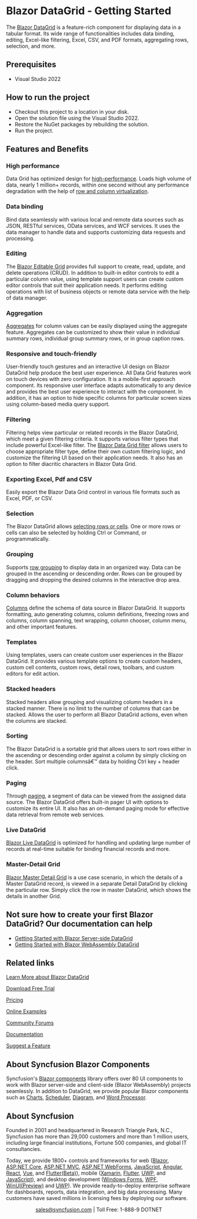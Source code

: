 # Blazor DataGrid - Getting Started

The [Blazor DataGrid](https://www.syncfusion.com/blazor-components/blazor-datagrid?utm_medium=listing&utm_source=github-examples&utm_campaign=blazor-datagrid-github-examples) is a feature-rich component for displaying data in a tabular format. Its wide range of functionalities includes data binding, editing, Excel-like filtering, Excel, CSV, and PDF formats, aggregating rows, selection, and more.

## Prerequisites

* Visual Studio 2022

## How to run the project

* Checkout this project to a location in your disk.
* Open the solution file using the Visual Studio 2022.
* Restore the NuGet packages by rebuilding the solution.
* Run the project.

## Features and Benefits

### High performance 

Data Grid has optimized design for [high-performance](https://www.syncfusion.com/blazor-components/blazor-datagrid/performance?utm_medium=listing&utm_source=github-examples&utm_campaign=blazor-datagrid-github-examples). Loads high volume of data, nearly 1 million+ records, within one second without any performance degradation with the help of [row and column virtualization](https://blazor.syncfusion.com/documentation/datagrid/virtual/?utm_medium=listing&utm_source=github-examples&utm_campaign=blazor-datagrid-github-examples).

### Data binding 

Bind data seamlessly with various local and remote data sources such as JSON, RESTful services, OData services, and WCF services. It uses the data manager to handle data and supports customizing data requests and processing.

### Editing 

The [Blazor Editable Grid](https://www.syncfusion.com/blazor-components/blazor-datagrid/editing?utm_medium=listing&utm_source=github-examples&utm_campaign=blazor-datagrid-github-examples) provides full support to create, read, update, and delete operations (CRUD). In addition to built-in editor controls to edit a particular column value, using template support users can create custom editor controls that suit their application needs. It performs editing operations with list of business objects or remote data service with the help of data manager.

### Aggregation

[Aggregates](https://www.syncfusion.com/blazor-components/blazor-datagrid/aggregation?utm_medium=listing&utm_source=github-examples&utm_campaign=blazor-datagrid-github-examples) for column values can be easily displayed using the aggregate feature. Aggregates can be customized to show their value in individual summary rows, individual group summary rows, or in group caption rows.

### Responsive and touch-friendly

User-friendly touch gestures and an interactive UI design on Blazor DataGrid help produce the best user experience. All Data Grid features work on touch devices with zero configuration. It is a mobile-first approach component. Its responsive user interface adapts automatically to any device and provides the best user experience to interact with the component. In addition, it has an option to hide specific columns for particular screen sizes using column-based media query support.

### Filtering 

Filtering helps view particular or related records in the Blazor DataGrid, which meet a given filtering criteria. It supports various filter types that include powerful Excel-like filter. The [Blazor Data Grid filter](https://www.syncfusion.com/blazor-components/blazor-datagrid/filtering?utm_medium=listing&utm_source=github-examples&utm_campaign=blazor-datagrid-github-examples) allows users to choose appropriate filter type, define their own custom filtering logic, and customize the filtering UI based on their application needs. It also has an option to filter diacritic characters in Blazor Data Grid.

### Exporting Excel, Pdf and CSV

Easily export the Blazor Data Grid control in various file formats such as Excel, PDF, or CSV.

### Selection

The Blazor DataGrid allows [selecting rows or cells](https://www.syncfusion.com/blazor-components/blazor-datagrid/selection?utm_medium=listing&utm_source=github-examples&utm_campaign=blazor-datagrid-github-examples). One or more rows or cells can also be selected by holding Ctrl or Command, or programmatically.

### Grouping 

Supports [row grouping](https://www.syncfusion.com/blazor-components/blazor-datagrid/grouping?utm_medium=listing&utm_source=github-examples&utm_campaign=blazor-datagrid-github-examples) to display data in an organized way. Data can be grouped in the ascending or descending order. Rows can be grouped by dragging and dropping the desired columns in the interactive drop area.

### Column behaviors

[Columns](https://www.syncfusion.com/blazor-components/blazor-datagrid/column?utm_medium=listing&utm_source=github-examples&utm_campaign=blazor-datagrid-github-examples) define the schema of data source in Blazor DataGrid. It supports formatting, auto generating columns, column definitions, freezing rows and columns, column spanning, text wrapping, column chooser, column menu, and other important features.

### Templates 

Using templates, users can create custom user experiences in the Blazor DataGrid. It provides various template options to create custom headers, custom cell contents, custom rows, detail rows, toolbars, and custom editors for edit action.

### Stacked headers

Stacked headers allow grouping and visualizing column headers in a stacked manner. There is no limit to the number of columns that can be stacked. Allows the user to perform all Blazor DataGrid actions, even when the columns are stacked.

### Sorting 

The Blazor DataGrid is a sortable grid that allows users to sort rows either in the ascending or descending order against a column by simply clicking on the header. Sort multiple columnsâ€™ data by holding Ctrl key + header click.

### Paging

Through [paging](https://www.syncfusion.com/blazor-components/blazor-datagrid/paging?utm_medium=listing&utm_source=github-examples&utm_campaign=blazor-datagrid-github-examples), a segment of data can be viewed from the assigned data source. The Blazor DataGrid offers built-in pager UI with options to customize its entire UI. It also has an on-demand paging mode for effective data retrieval from remote web services.

### Live DataGrid

[Blazor Live DataGrid](https://www.syncfusion.com/kb/12362/blazor-live-grid--a-quick-start-to-create-and-bind-live-data?utm_medium=listing&utm_source=github-examples&utm_campaign=blazor-datagrid-github-examples) is optimized for handling and updating large number of records at real-time suitable for binding financial records and more.

### Master-Detail Grid

[Blazor Master Detail Grid](https://blazor.syncfusion.com/demos/datagrid/master-details?utm_medium=listing&utm_source=github-examples&utm_campaign=blazor-datagrid-github-examples) is a use case scenario, in which the details of a Master DataGrid record, is viewed in a separate Detail DataGrid by clicking the particular row. Simply click the row in master DataGrid, which shows the details in another Grid. 

## Not sure how to create your first Blazor DataGrid? Our documentation can help

* [Getting Started with Blazor Server-side DataGrid](https://blazor.syncfusion.com/documentation/datagrid/getting-started/?utm_medium=listing&utm_source=github-examples&utm_campaign=blazor-datagrid-github-examples)
* [Getting Started with Blazor WebAssembly DataGrid](https://blazor.syncfusion.com/documentation/datagrid/how-to/blazor-webassembly-datagrid-using-visual-studio/?utm_medium=listing&utm_source=github-examples&utm_campaign=blazor-datagrid-github-examples)

## Related links

[Learn More about Blazor DataGrid](https://www.syncfusion.com/blazor-components/blazor-datagrid?utm_medium=listing&utm_source=github-examples&utm_campaign=blazor-datagrid-github-examples)

[Download Free Trial](https://www.syncfusion.com/downloads?utm_medium=listing&utm_source=github-examples&utm_campaign=blazor-datagrid-github-examples)

[Pricing](https://www.syncfusion.com/sales/products/blazor?utm_medium=listing&utm_source=github-examples&utm_campaign=blazor-datagrid-github-examples)

[Online Examples](https://blazor.syncfusion.com/demos/datagrid/default-functionalities?utm_medium=listing&utm_source=github-examples&utm_campaign=blazor-datagrid-github-examples)

[Community Forums](https://www.syncfusion.com/forums/blazor-components/grid?utm_medium=listing&utm_source=github-examples&utm_campaign=blazor-datagrid-github-examples)

[Documentation](https://blazor.syncfusion.com/documentation/datagrid/getting-started/?utm_medium=listing&utm_source=github-examples&utm_campaign=blazor-datagrid-github-examples)

[Suggest a Feature](https://www.syncfusion.com/feedback/blazor-components?utm_medium=listing&utm_source=github-examples&utm_campaign=blazor-datagrid-github-examples)

## About Syncfusion Blazor Components

Syncfusion's [Blazor components](https://www.syncfusion.com/blazor-components?utm_medium=listing&utm_source=github-examples&utm_campaign=blazor-datagrid-github-examples) library offers over 80 UI components to work with Blazor server-side and client-side (Blazor WebAssembly) projects seamlessly. In addition to DataGrid, we provide popular Blazor components such as [Charts](https://www.syncfusion.com/blazor-components/blazor-charts?utm_medium=listing&utm_source=github-examples&utm_campaign=blazor-datagrid-github-examples), 
[Scheduler](https://www.syncfusion.com/blazor-components/blazor-scheduler?utm_medium=listing&utm_source=github-examples&utm_campaign=blazor-datagrid-github-examples), [Diagram](https://www.syncfusion.com/blazor-components/blazor-diagram?utm_medium=listing&utm_source=github-examples&utm_campaign=blazor-datagrid-github-examples), and [Word Processor](https://www.syncfusion.com/blazor-components/blazor-word-processor?utm_medium=listing&utm_source=github-examples&utm_campaign=blazor-datagrid-github-examples).


## About Syncfusion

Founded in 2001 and headquartered in Research Triangle Park, N.C., Syncfusion has more than 29,000 customers and more than 1 million users, including large financial institutions, Fortune 500 companies, and global IT consultancies.

Today, we provide 1800+ controls and frameworks for web ([Blazor](https://www.syncfusion.com/blazor-components?utm_medium=listing&utm_source=github-examples&utm_campaign=blazor-datagrid-github-examples), [ASP.NET Core](https://www.syncfusion.com/aspnet-core-ui-controls?utm_medium=listing&utm_source=github-examples&utm_campaign=blazor-datagrid-github-examples), [ASP.NET MVC](https://www.syncfusion.com/aspnet-mvc-ui-controls?utm_medium=listing&utm_source=github-examples&utm_campaign=blazor-datagrid-github-examples), [ASP.NET WebForms](https://www.syncfusion.com/jquery/aspnet-webforms-ui-controls?utm_medium=listing&utm_source=github-examples&utm_campaign=blazor-datagrid-github-examples), [JavaScript](https://www.syncfusion.com/javascript-ui-controls?utm_medium=listing&utm_source=github-examples&utm_campaign=blazor-datagrid-github-examples), [Angular](https://www.syncfusion.com/angular-ui-components?utm_medium=listing&utm_source=github-examples&utm_campaign=blazor-datagrid-github-examples), [React](https://www.syncfusion.com/react-ui-components?utm_medium=listing&utm_source=github-examples&utm_campaign=blazor-datagrid-github-examples), [Vue](https://www.syncfusion.com/vue-ui-components?utm_medium=listing&utm_source=github-examples&utm_campaign=blazor-datagrid-github-examples), and [Flutter(Beta)](https://www.syncfusion.com/flutter-widgets?utm_medium=listing&utm_source=github-examples&utm_campaign=blazor-datagrid-github-examples)), mobile ([Xamarin](https://www.syncfusion.com/xamarin-ui-controls?utm_medium=listing&utm_source=github-examples&utm_campaign=blazor-datagrid-github-examples), [Flutter](https://www.syncfusion.com/flutter-widgets?utm_medium=listing&utm_source=github-examples&utm_campaign=blazor-datagrid-github-examples), [UWP](https://www.syncfusion.com/uwp-ui-controls?utm_medium=listing&utm_source=github-examples&utm_campaign=blazor-datagrid-github-examples), and [JavaScript](https://www.syncfusion.com/javascript-ui-controls?utm_medium=listing&utm_source=github-examples&utm_campaign=blazor-datagrid-github-examples)), and desktop development ([Windows Forms](https://www.syncfusion.com/winforms-ui-controls?utm_medium=listing&utm_source=github-examples&utm_campaign=blazor-datagrid-github-examples), [WPF](https://www.syncfusion.com/wpf-ui-controls?utm_medium=listing&utm_source=github-examples&utm_campaign=blazor-datagrid-github-examples), [WinUI(Preview)](https://www.syncfusion.com/winui-controls?utm_medium=listing&utm_source=github-examples&utm_campaign=blazor-datagrid-github-examples) and [UWP](https://www.syncfusion.com/uwp-ui-controls?utm_medium=listing&utm_source=github-examples&utm_campaign=blazor-datagrid-github-examples)). We provide ready-to-deploy enterprise software for dashboards, reports, data integration, and big data processing. Many customers have saved millions in licensing fees by deploying our software.

<p align="center"><a href="mailto:sales@syncfusion.com?Subject=Syncfusion%20Blazor%20UI%20Controls%20-%20Visual%20Studio%20Marketplace">sales@syncfusion.com</a> | Toll Free: 1-888-9 DOTNET </p>